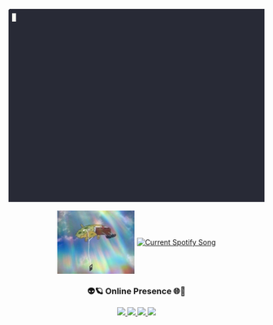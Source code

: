 <p align="center">
  <img src="gifs/samBioCrop.gif" alt="Sam's Bio">
</p>

<div align="center">
  <div style="display: flex; align-items: center; justify-content: center; gap: 5px;">
    <img src="gifs/spongvibing.jpg" alt="Vibing" height="125">

  <a href="https://github.com/SamBlack569/Spotify-Readme">
    <picture>
      <source
        media="(prefers-color-scheme: light), (prefers-color-scheme: no-preference)"
        srcset="https://unluckybee.pythonanywhere.com?theme=light&scan=false&eq_color=rainbow&spin=true"
      />
      <source
        media="(prefers-color-scheme: dark)"
        srcset="https://unluckybee.pythonanywhere.com?theme=dark&scan=false&eq_color=rainbow&spin=true"
      />
      <img alt="Current Spotify Song" height="125"> <!-- https://github.com/SamBlack569/Spotify-Readme -->
    </picture>
  </a>
  </div>
</div>

<h3 align="center"> 👽🪐 Online Presence 🌐🤖</h3>

<p align="center">
  <a href="https://instagram.com/sam_black569">
    <img src="https://img.shields.io/badge/-Instagram-E4405F?style=for-the-badge&logo=instagram&logoColor=white" />
  </a>
  <a href="https://linkedin.com/in/sam-maciel-flw">
    <img src="https://img.shields.io/badge/-LinkedIn-0A66C2?style=for-the-badge&logo=linkedin&logoColor=white" />
  </a>
  <a href="https://open.spotify.com/user/08fzr0lxefzabzxzpurv7wk6s?si=54f452808a6e45ee&nd=1&dlsi=e848e383c3d8454a">
    <img src="https://img.shields.io/badge/Spotify-1DB954?style=for-the-badge&logo=spotify&logoColor=white" />
  </a>
  <a href="https://www.goodreads.com/user/show/151519002-samuel-maciel">
    <img src="https://img.shields.io/badge/Goodreads-372213?style=for-the-badge&logo=goodreads&logoColor=white" />
  </a>
</p>
